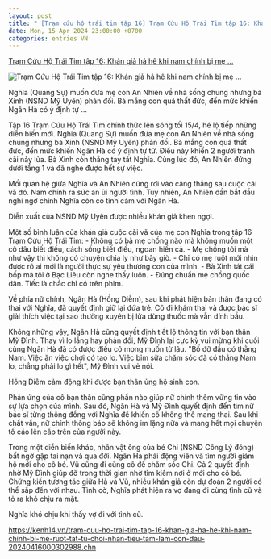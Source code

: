 ```yaml
---
layout: post
title: " [Trạm cứu hộ trái tim tập 16] Trạm Cứu Hộ Trái Tim tập 16: Khán giả hả hê khi nam chính bị mẹ ..."
date: Mon, 15 Apr 2024 23:00:00 +0700
categories: entries VN
---
```

[Trạm Cứu Hộ Trái Tim tập 16: Khán giả hả hê khi nam chính bị mẹ ...](https://kenh14.vn/tram-cuu-ho-trai-tim-tap-16-khan-gia-ha-he-khi-nam-chinh-bi-me-ruot-tat-tu-choi-nhan-tieu-tam-lam-con-dau-20240416000302988.chn)

![Trạm Cứu Hộ Trái Tim tập 16: Khán giả hả hê khi nam chính bị mẹ ...](https://kenh14cdn.com/zoom/600_315/203336854389633024/2024/4/15/photo1713200453055-17132004534511313835897.gif.png)

Nghĩa (Quang Sự) muốn đưa mẹ con An Nhiên về nhà sống chung nhưng bà Xinh (NSND Mỹ Uyên) phản đối. Bà mắng con quá thất đức, đến mức khiến Ngân Hà có ý định tự ...

Tập 16 Trạm Cứu Hộ Trái Tim chính thức lên sóng tối 15/4, hé lộ tiếp những diễn biến mới. Nghĩa (Quang Sự) muốn đưa mẹ con An Nhiên về nhà sống chung nhưng bà Xinh (NSND Mỹ Uyên) phản đối. Bà mắng con quá thất đức, đến mức khiến Ngân Hà có ý định tự tử. Điều này khiến 2 người tranh cãi nảy lửa. Bà Xinh còn thẳng tay tát Nghĩa. Cùng lúc đó, An Nhiên đứng dưới tầng 1 và đã nghe được hết sự việc.

Mối quan hệ giữa Nghĩa và An Nhiên cũng rơi vào căng thẳng sau cuộc cãi vã đó. Nam chính ra sức an ủi người tình. Tuy nhiên, An Nhiên dần bắt đầu nghi ngờ chính Nghĩa còn có tình cảm với Ngân Hà.

Diễn xuất của NSND Mỹ Uyên được nhiều khán giả khen ngợi.

Một số bình luận của khán giả cuộc cãi vã của mẹ con Nghĩa trong tập 16 Trạm Cứu Hộ Trái Tim: - Không có bà mẹ chồng nào mà không muốn một cô dâu biết điều, cách sống biết điều, ngoan hiền cả. - Mẹ chồng tôi mà như vậy thì không có chuyện chia ly như bây giờ. - Chỉ có mẹ ruột mới nhìn được rõ ai mới là người thực sự yêu thương con của mình. - Bà Xinh tát cái bốp mà tôi ở Bạc Liêu còn nghe thấy luôn. - Đúng chuẩn mẹ chồng quốc dân. Tiếc là chắc chỉ có trên phim.

Về phía nữ chính, Ngân Hà (Hồng Diễm), sau khi phát hiện bản thân đang có thai với Nghĩa, đã quyết định giữ lại đứa trẻ. Cô đi khám thai và được bác sĩ giải thích việc tại sao thường xuyên bị lừa dùng thuốc mà vẫn dính bầu.



Không những vậy, Ngân Hà cũng quyết định tiết lộ thông tin với bạn thân Mỹ Đình. Thay vì lo lắng hay phản đối, Mỹ Đình lại cực kỳ vui mừng khi cuối cùng Ngân Hà đã có được điều cô mong muốn từ lâu. "Bố đỡ đầu có thằng Nam. Việc ăn việc chơi có tao lo. Việc bỉm sữa chăm sóc đã có thằng Nam lo, chẳng phải lo gì hết", Mỹ Đình vui vẻ nói.

Hồng Diễm cảm động khi được bạn thân ủng hộ sinh con.

Phản ứng của cô bạn thân cũng phần nào giúp nữ chính thêm vững tin vào sự lựa chọn của mình. Sau đó, Ngân Hà và Mỹ Đình quyết định đến tìm nữ bác sĩ từng thông đồng với Nghĩa để khiến cô không thể mang thai. Sau khi chất vấn, nữ chính thông báo sẽ không im lặng nữa và mang hết mọi chuyện tố cáo lên cấp trên của người này.

Trong một diễn biến khác, nhân vật ông của bé Chi (NSND Công Lý đóng) bất ngờ gặp tai nạn và qua đời. Ngân Hà phải động viên và tìm người giám hộ mới cho cô bé. Vũ cũng đi cùng cô để chăm sóc Chi. Cả 2 quyết định nhờ Mỹ Đình giúp đỡ trong thời gian nhờ tìm kiếm nơi ở mới cho cô bé. Chứng kiến tương tác giữa Hà và Vũ, nhiều khán giả còn dự đoán 2 người có thể sắp đến với nhau. Tình cờ, Nghĩa phát hiện ra vợ đang đi cùng tình cũ và tỏ ra khó chịu ra mặt.

Nghĩa khó chịu khi thấy vợ đi với tình cũ.

https://kenh14.vn/tram-cuu-ho-trai-tim-tap-16-khan-gia-ha-he-khi-nam-chinh-bi-me-ruot-tat-tu-choi-nhan-tieu-tam-lam-con-dau-20240416000302988.chn

